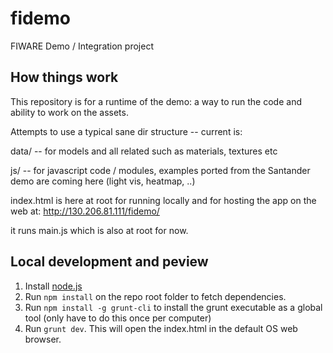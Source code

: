 fidemo
======

FIWARE Demo / Integration project

How things work
---------------

This repository is for a runtime of the demo: a way to run the code and ability to work on the assets.

Attempts to use a typical sane dir structure -- current is:

data/ -- for models and all related such as materials, textures etc

js/ -- for javascript code / modules, examples ported from the Santander demo are coming here (light vis, heatmap, ..)

index.html is here at root for running locally and for hosting the app on the web at: http://130.206.81.111/fidemo/

it runs main.js which is also at root for now.

Local development and peview
----------------------------

1. Install [node.js](http://nodejs.org/)
2. Run `npm install` on the repo root folder to fetch dependencies.
3. Run `npm install -g grunt-cli` to install the grunt executable as a global tool (only have to do this once per computer)
4. Run `grunt dev`. This will open the index.html in the default OS web browser.
